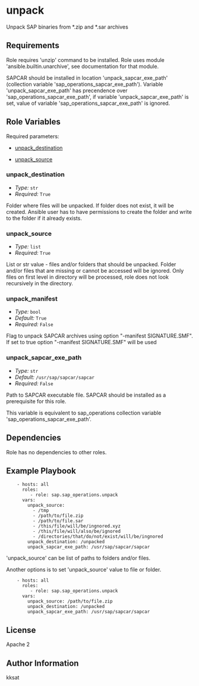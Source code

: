 # unpack

Unpack SAP binaries from \*.zip and \*.sar archives

## Requirements

Role requires 'unzip' command to be installed. Role uses module 'ansible.builtin.unarchive', see documentation for that module.

SAPCAR should be installed in location 'unpack_sapcar_exe_path' (collection variable 'sap_operations_sapcar_exe_path'). Variable 'unpack_sapcar_exe_path' has precendence over 'sap_operations_sapcar_exe_path', if variable 'unpack_sapcar_exe_path' is set, value of variable 'sap_operations_sapcar_exe_path' is ignored.

<!-- BEGIN: Role Input Parameters -->

## Role Variables

Required parameters:

- [unpack_destination](#unpack_destination)

- [unpack_source](#unpack_source)

### unpack_destination

- _Type:_ `str`
- _Required:_ `True`

Folder where files will be unpacked.
If folder does not exist, it will be created.
Ansible user has to have permissions to create the folder and write to the folder if it already exists.

### unpack_source

- _Type:_ `list`
- _Required:_ `True`

List or str value - files and/or folders that should be unpacked.
Folder and/or files that are missing or cannot be accessed will be ignored.
Only files on first level in directory will be processed, role does not look recursively in the directory.

### unpack_manifest

- _Type:_ `bool`
- _Default:_ `True`
- _Required:_ `False`

Flag to unpack SAPCAR archives using option "-manifest SIGNATURE.SMF".
If set to true option "-manifest SIGNATURE.SMF" will be used

### unpack_sapcar_exe_path

- _Type:_ `str`
- _Default:_ `/usr/sap/sapcar/sapcar`
- _Required:_ `False`

Path to SAPCAR executable file. SAPCAR should be installed as a prerequisite for this role.

This variable is equivalent to sap_operations collection variable 'sap_operations_sapcar_exe_path'.

<!-- END: Role Input Parameters -->

## Dependencies

Role has no dependencies to other roles.

## Example Playbook

```ansible
    - hosts: all
      roles:
         - role: sap.sap_operations.unpack
      vars:
        unpack_source:
          - /tmp
          - /path/to/file.zip
          - /path/to/file.sar
          - /this/file/will/be/ingnored.xyz
          - /this/file/will/also/be/ignored
          - /directories/that/do/not/exist/will/be/ingnored
        unpack_destination: /unpacked
        unpack_sapcar_exe_path: /usr/sap/sapcar/sapcar
```

'unpack_source' can be list of paths to folders and/or files.

Another options is to set 'unpack_source' value to file or folder.

```ansible
    - hosts: all
      roles:
         - role: sap.sap_operations.unpack
      vars:
        unpack_source: /path/to/file.zip
        unpack_destination: /unpacked
        unpack_sapcar_exe_path: /usr/sap/sapcar/sapcar
```

## License

Apache 2

## Author Information

kksat

